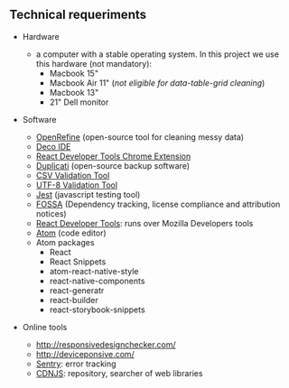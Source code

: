 ## Technical requeriments ##

* Hardware
    - a computer with a stable operating system. In this project we use this hardware (not mandatory):
        - Macbook 15"
        - Macbook Air 11" (_not eligible for data-table-grid cleaning_)
        - Macbook 13"
        - 21" Dell monitor
    
* Software
    - [OpenRefine](http://openrefine.org/) (open-source tool for cleaning messy data)
    - [Deco IDE](https://www.decoide.org/)
    - [React Developer Tools Chrome Extension](https://chrome.google.com/webstore/detail/react-developer-tools/fmkadmapgofadopljbjfkapdkoienihi)
    - [Duplicati](https://www.duplicati.com/) (open-source backup software)
    - [CSV Validation Tool](https://github.com/digital-preservation/csv-validator)
    - [UTF-8 Validation Tool](https://github.com/digital-preservation/utf8-validator)
    - [Jest](https://facebook.github.io/jest/en/) (javascript testing tool)
    - [FOSSA](https://fossa.io/) (Dependency tracking, license compliance and attribution notices)
    - [React Developer Tools](https://addons.mozilla.org/en-US/firefox/addon/react-devtools/?src=collection): runs over Mozilla Developers tools
    - [Atom](https://atom.io) (code editor)
    - Atom packages
        - React
        - React Snippets
        - atom-react-native-style
        - react-native-components
        - react-generatr
        - react-builder
        - react-storybook-snippets
* Online tools
    - http://responsivedesignchecker.com/
    - http://deviceponsive.com/
    - [Sentry](https://sentry.io/): error tracking
    - [CDNJS](https://cdnjs.com/): repository, searcher of web libraries